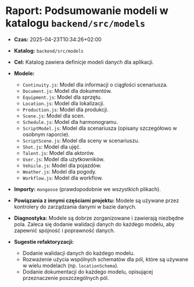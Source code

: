 # Raport: Podsumowanie modeli w katalogu `backend/src/models`

- **Czas:** 2025-04-23T10:34:26+02:00

- **Katalog:** `backend/src/models`

- **Cel:** Katalog zawiera definicje modeli danych dla aplikacji.

- **Modele:**

  - `Continuity.js`: Model dla informacji o ciągłości scenariusza.
  - `Document.js`: Model dla dokumentów.
  - `Equipment.js`: Model dla sprzętu.
  - `Location.js`: Model dla lokalizacji.
  - `Production.js`: Model dla produkcji.
  - `Scene.js`: Model dla scen.
  - `Schedule.js`: Model dla harmonogramu.
  - `ScriptModel.js`: Model dla scenariusza (opisany szczegółowo w osobnym raporcie).
  - `ScriptScene.js`: Model dla sceny w scenariuszu.
  - `Shot.js`: Model dla ujęć.
  - `Talent.js`: Model dla aktorów.
  - `User.js`: Model dla użytkowników.
  - `Vehicle.js`: Model dla pojazdów.
  - `Weather.js`: Model dla pogody.
  - `Workflow.js`: Model dla workflow.

- **Importy:**  `mongoose` (prawdopodobnie we wszystkich plikach).

- **Powiązania z innymi częściami projektu:** Modele są używane przez kontrolery do zarządzania danymi w bazie danych.

- **Diagnostyka:**  Modele są dobrze zorganizowane i zawierają niezbędne pola.  Zaleca się dodanie walidacji danych do każdego modelu, aby zapewnić spójność i poprawność danych.

- **Sugestie refaktoryzacji:**

  - Dodanie walidacji danych do każdego modelu.
  - Rozważenie użycia wspólnych schematów dla pól, które są używane w wielu modelach (np. `locationSchema`).
  - Dodanie dokumentacji do każdego modelu, opisującej przeznaczenie poszczególnych pól.